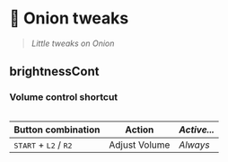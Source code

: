 # 🧅 Onion tweaks

> _Little tweaks on Onion_

## brightnessCont

### Volume control shortcut

<table align="left">
<thead>
<tr>
<th>Button combination</th>
<th>Action</th>
<th><em>Active...</em></th>
</tr>
</thead>
<tbody>
<tr>
<td><kbd>START</kbd> + <kbd>L2</kbd> / <kbd>R2</kbd></td>
<td>Adjust Volume</td>
<td><em>Always</em></td>
</tr>
<tr>
</tbody>
</table>
